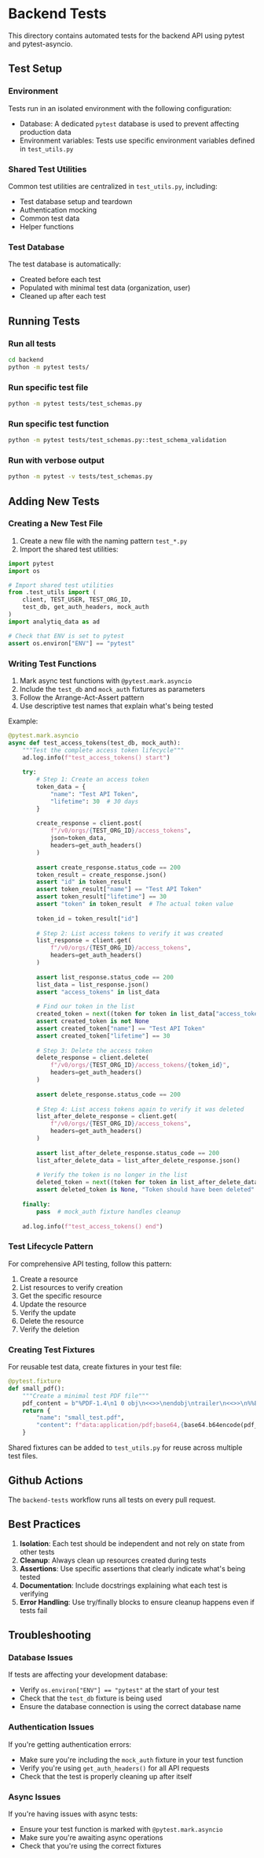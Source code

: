 # Backend Tests

This directory contains automated tests for the backend API using pytest and pytest-asyncio.

## Test Setup

### Environment

Tests run in an isolated environment with the following configuration:
- Database: A dedicated `pytest` database is used to prevent affecting production data
- Environment variables: Tests use specific environment variables defined in `test_utils.py`

### Shared Test Utilities

Common test utilities are centralized in `test_utils.py`, including:
- Test database setup and teardown
- Authentication mocking
- Common test data
- Helper functions

### Test Database

The test database is automatically:
- Created before each test
- Populated with minimal test data (organization, user)
- Cleaned up after each test

## Running Tests

### Run all tests

```bash
cd backend
python -m pytest tests/
```

### Run specific test file

```bash
python -m pytest tests/test_schemas.py
```

### Run specific test function

```bash
python -m pytest tests/test_schemas.py::test_schema_validation
``` 

### Run with verbose output

```bash
python -m pytest -v tests/test_schemas.py
```

## Adding New Tests

### Creating a New Test File

1. Create a new file with the naming pattern `test_*.py`
2. Import the shared test utilities:

```python
import pytest
import os

# Import shared test utilities
from .test_utils import (
    client, TEST_USER, TEST_ORG_ID, 
    test_db, get_auth_headers, mock_auth
)
import analytiq_data as ad

# Check that ENV is set to pytest
assert os.environ["ENV"] == "pytest"
```

### Writing Test Functions

1. Mark async test functions with `@pytest.mark.asyncio`
2. Include the `test_db` and `mock_auth` fixtures as parameters
3. Follow the Arrange-Act-Assert pattern
4. Use descriptive test names that explain what's being tested

Example:

```python
@pytest.mark.asyncio
async def test_access_tokens(test_db, mock_auth):
    """Test the complete access token lifecycle"""
    ad.log.info(f"test_access_tokens() start")
    
    try:
        # Step 1: Create an access token
        token_data = {
            "name": "Test API Token",
            "lifetime": 30  # 30 days
        }
        
        create_response = client.post(
            f"/v0/orgs/{TEST_ORG_ID}/access_tokens",
            json=token_data,
            headers=get_auth_headers()
        )
        
        assert create_response.status_code == 200
        token_result = create_response.json()
        assert "id" in token_result
        assert token_result["name"] == "Test API Token"
        assert token_result["lifetime"] == 30
        assert "token" in token_result  # The actual token value
        
        token_id = token_result["id"]
        
        # Step 2: List access tokens to verify it was created
        list_response = client.get(
            f"/v0/orgs/{TEST_ORG_ID}/access_tokens",
            headers=get_auth_headers()
        )
        
        assert list_response.status_code == 200
        list_data = list_response.json()
        assert "access_tokens" in list_data
        
        # Find our token in the list
        created_token = next((token for token in list_data["access_tokens"] if token["id"] == token_id), None)
        assert created_token is not None
        assert created_token["name"] == "Test API Token"
        assert created_token["lifetime"] == 30
        
        # Step 3: Delete the access token
        delete_response = client.delete(
            f"/v0/orgs/{TEST_ORG_ID}/access_tokens/{token_id}",
            headers=get_auth_headers()
        )
        
        assert delete_response.status_code == 200
        
        # Step 4: List access tokens again to verify it was deleted
        list_after_delete_response = client.get(
            f"/v0/orgs/{TEST_ORG_ID}/access_tokens",
            headers=get_auth_headers()
        )
        
        assert list_after_delete_response.status_code == 200
        list_after_delete_data = list_after_delete_response.json()
        
        # Verify the token is no longer in the list
        deleted_token = next((token for token in list_after_delete_data["access_tokens"] if token["id"] == token_id), None)
        assert deleted_token is None, "Token should have been deleted"
        
    finally:
        pass  # mock_auth fixture handles cleanup
    
    ad.log.info(f"test_access_tokens() end")
```

### Test Lifecycle Pattern

For comprehensive API testing, follow this pattern:
1. Create a resource
2. List resources to verify creation
3. Get the specific resource
4. Update the resource
5. Verify the update
6. Delete the resource
7. Verify the deletion

### Creating Test Fixtures

For reusable test data, create fixtures in your test file:

```python
@pytest.fixture
def small_pdf():
    """Create a minimal test PDF file"""
    pdf_content = b"%PDF-1.4\n1 0 obj\n<<>>\nendobj\ntrailer\n<<>>\n%%EOF\n"
    return {
        "name": "small_test.pdf",
        "content": f"data:application/pdf;base64,{base64.b64encode(pdf_content).decode()}"
    }
```

Shared fixtures can be added to `test_utils.py` for reuse across multiple test files.

## Github Actions

The `backend-tests` workflow runs all tests on every pull request.

## Best Practices

1. **Isolation**: Each test should be independent and not rely on state from other tests
2. **Cleanup**: Always clean up resources created during tests
3. **Assertions**: Use specific assertions that clearly indicate what's being tested
4. **Documentation**: Include docstrings explaining what each test is verifying
5. **Error Handling**: Use try/finally blocks to ensure cleanup happens even if tests fail

## Troubleshooting

### Database Issues

If tests are affecting your development database:
- Verify `os.environ["ENV"] == "pytest"` at the start of your test
- Check that the `test_db` fixture is being used
- Ensure the database connection is using the correct database name

### Authentication Issues

If you're getting authentication errors:
- Make sure you're including the `mock_auth` fixture in your test function
- Verify you're using `get_auth_headers()` for all API requests
- Check that the test is properly cleaning up after itself

### Async Issues

If you're having issues with async tests:
- Ensure your test function is marked with `@pytest.mark.asyncio`
- Make sure you're awaiting async operations
- Check that you're using the correct fixtures